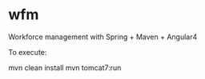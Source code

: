 # wfm
Workforce management with Spring + Maven + Angular4


To execute:

mvn clean install
mvn tomcat7:run

